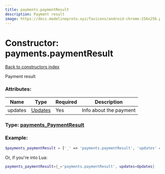 ```yaml
---
title: payments.paymentResult
description: Payment result
image: https://docs.madelineproto.xyz/favicons/android-chrome-256x256.png
---
```

# Constructor: payments.paymentResult  
[Back to constructors index](index.md)



Payment result

### Attributes:

| Name     |    Type       | Required | Description |
|----------|---------------|----------|-------------|
|updates|[Updates](../types/Updates.md) | Yes|Info about the payment|



### Type: [payments\_PaymentResult](../types/payments_PaymentResult.md)


### Example:

```php
$payments_paymentResult = ['_' => 'payments.paymentResult', 'updates' => Updates];
```  


Or, if you're into Lua:

```lua
payments_paymentResult={_='payments.paymentResult', updates=Updates}

```


